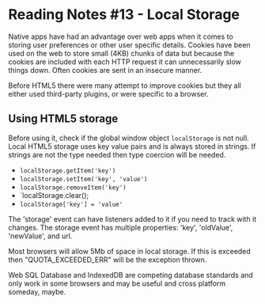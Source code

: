 # Reading Notes #13 - Local Storage

Native apps have had an advantage over web apps when it comes to storing user preferences or other user specific details. Cookies have been used on the web to store small (4KB) chunks of data but because the cookies are included with each HTTP request it can unnecessarily slow things down. Often cookies are sent in an insecure manner.

Before HTML5 there were many attempt to improve cookies but they all either used third-party plugins, or were specific to a browser. 


## Using HTML5 storage

Before using it, check if the global window object `localStorage` is not null. Local HTML5 storage uses key value pairs and is always stored in strings. If strings are not the type needed then type coercion will be needed.

- `localStorage.getItem('key')`
- `localStorage.setItem('key', 'value')`
- `localStorage.removeItem('key')`
- `localStorage.clear();
- `localStorage['key'] = 'value'`

The 'storage' event can have listeners added to it if you need to track with it changes. The storage event has multiple properties: 'key', 'oldValue', 'newValue', and url.

Most browsers will allow 5Mb of space in local storage. If this is exceeded then "QUOTA_EXCEEDED_ERR" will be the exception thrown.

Web SQL Database and IndexedDB are competing database standards and only work in some browsers and may be useful and cross platform someday, maybe.

